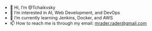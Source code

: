 - 👋 Hi, I’m @Tchaikvsky
- 👀 I’m interested in AI, Web Development, and DevOps
- 🌱 I’m currently learning Jenkins, Docker, and AWS
- 📫 How to reach me is through my email: mrader.rader@gmail.com

<!---
Tchaikvsky/Tchaikvsky is a ✨ special ✨ repository because its `README.md` (this file) appears on your GitHub profile.
You can click the Preview link to take a look at your changes.
--->
